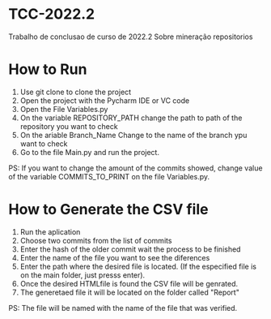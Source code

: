 # TCC-2022.2
Trabalho de conclusao de curso de 2022.2 Sobre mineração repositorios

# How to Run
1. Use git clone to clone the project 
2. Open the project with the Pycharm IDE or VC code 
3. Open the File Variables.py 
4. On the variable REPOSITORY_PATH change the path to path of the repository you want to check
5. On the ariable Branch_Name Change to the name of the branch ypu want to check
6. Go to the file Main.py and run the project.

PS: If you want to change the amount of the commits showed, change value of the variable COMMITS_TO_PRINT on the file Variables.py.

# How to Generate the CSV file
1. Run the aplication
2. Choose two commits from the list of commits
3. Enter the hash of the older commit wait the process to be finished
4. Enter the name of the file you want to see the diferences
5. Enter the path where the desired file is located. (If the especified file is on the main folder, just presss enter).
6. Once the desired HTMLfile is found the CSV file will be genrated.
7. The generetaed file it will be located on the folder called "Report"

PS: The file will be named with the name of the file that was verified.
